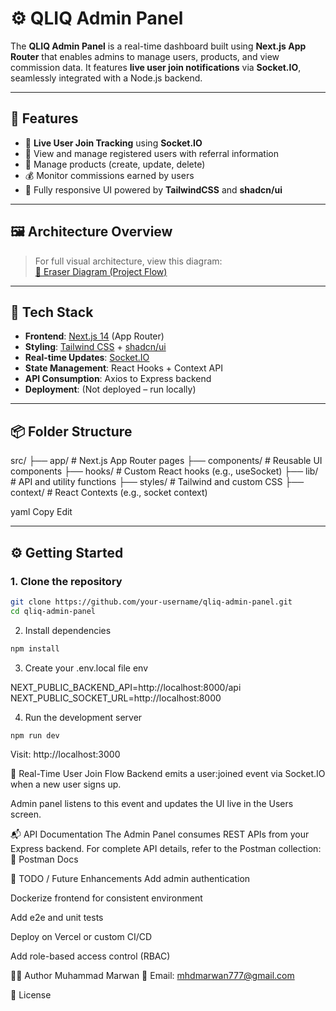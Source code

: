 # ⚙️ QLIQ Admin Panel

The **QLIQ Admin Panel** is a real-time dashboard built using **Next.js App Router** that enables admins to manage users, products, and view commission data. It features **live user join notifications** via **Socket.IO**, seamlessly integrated with a Node.js backend.

---

## 🚀 Features

- 🔴 **Live User Join Tracking** using **Socket.IO**
- 👥 View and manage registered users with referral information
- 🛒 Manage products (create, update, delete)
- 💰 Monitor commissions earned by users
- 📱 Fully responsive UI powered by **TailwindCSS** and **shadcn/ui**

---

## 🖼️ Architecture Overview

> For full visual architecture, view this diagram:  
[🔗 Eraser Diagram (Project Flow)](https://drive.google.com/file/d/1JcLqSo1Fuh-zwoHb3z65iWGG3puCKjZk/view?usp=sharing)

---

## 🔧 Tech Stack

- **Frontend**: [Next.js 14](https://nextjs.org/) (App Router)
- **Styling**: [Tailwind CSS](https://tailwindcss.com/) + [shadcn/ui](https://ui.shadcn.dev/)
- **Real-time Updates**: [Socket.IO](https://socket.io/)
- **State Management**: React Hooks + Context API
- **API Consumption**: Axios to Express backend
- **Deployment**: (Not deployed – run locally)

---

## 📦 Folder Structure

src/
├── app/ # Next.js App Router pages
├── components/ # Reusable UI components
├── hooks/ # Custom React hooks (e.g., useSocket)
├── lib/ # API and utility functions
├── styles/ # Tailwind and custom CSS
├── context/ # React Contexts (e.g., socket context)

yaml
Copy
Edit

---

## ⚙️ Getting Started

### 1. Clone the repository

```bash
git clone https://github.com/your-username/qliq-admin-panel.git
cd qliq-admin-panel
```
2. Install dependencies

```bash
npm install
```
3. Create your .env.local file
env

NEXT_PUBLIC_BACKEND_API=http://localhost:8000/api
NEXT_PUBLIC_SOCKET_URL=http://localhost:8000


4. Run the development server
```bash
npm run dev
```

Visit: http://localhost:3000

🔄 Real-Time User Join Flow
Backend emits a user:joined event via Socket.IO when a new user signs up.

Admin panel listens to this event and updates the UI live in the Users screen.

📬 API Documentation
The Admin Panel consumes REST APIs from your Express backend.
For complete API details, refer to the Postman collection:
🔗 Postman Docs

📝 TODO / Future Enhancements
 Add admin authentication

 Dockerize frontend for consistent environment

 Add e2e and unit tests

 Deploy on Vercel or custom CI/CD

 Add role-based access control (RBAC)

👨‍💻 Author
Muhammad Marwan
📧 Email: mhdmarwan777@gmail.com

📜 License